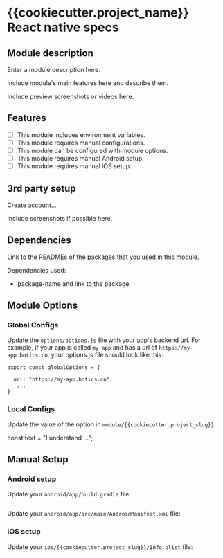 # {{cookiecutter.project_name}} React native specs

## Module description

Enter a module description here.

Include module's main features here and describe them.

Include preview screenshots or videos here.

## Features

- [ ] This module includes environment variables.
- [ ] This module requires manual configurations.
- [ ] This module can be configured with module options.
- [ ] This module requires manual Android setup.
- [ ] This module requires manual iOS setup.

## 3rd party setup

Create account...

Include screenshots if possible here.

## Dependencies

Link to the READMEs of the packages that you used in this module.

Dependencies used:
- package-name and link to the package

## Module Options

### Global Configs

Update the ``options/options.js`` file with your app's backend url. For example, if your app is called `my-app` and has a url of `https://my-app.botics.co`, your options.js file should look like this:
```
export const globalOptions = {
    ...
  url: "https://my-app.botics.co",
   ...
}
```

### Local Configs

Update the value of the option in `module/{{cookiecutter.project_slug}}`:

const text = "I understand ...";

## Manual Setup

### Android setup

Update your `android/app/build.gradle` file:
```
```
Update your `android/app/src/main/AndroidManifest.xml` file:


### iOS setup

Update your `ios/{{cookiecutter.project_slug}}/Info.plist` file:
